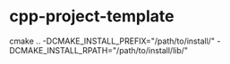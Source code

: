 # cpp-project-template

cmake .. -DCMAKE_INSTALL_PREFIX="/path/to/install/" -DCMAKE_INSTALL_RPATH="/path/to/install/lib/"

